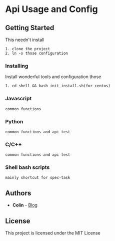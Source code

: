 # Api Usage and Config 
## Getting Started
This needn't install

```
1. clone the project
2. ln -s those configuration
```
### Installing

Install wonderful tools and configuration those

```
1. cd shell && bash init_install.sh(for centos)
```

### Javascript
    common functions

### Python
    common functions and api test

### C/C++
    common functions and api test

### Shell bash scripts
    mainly shortcut for spec-task

## Authors
* **Colin** - [Blog](http://blog.csdn.net/zcliatb)

## License
This project is licensed under the MIT License
